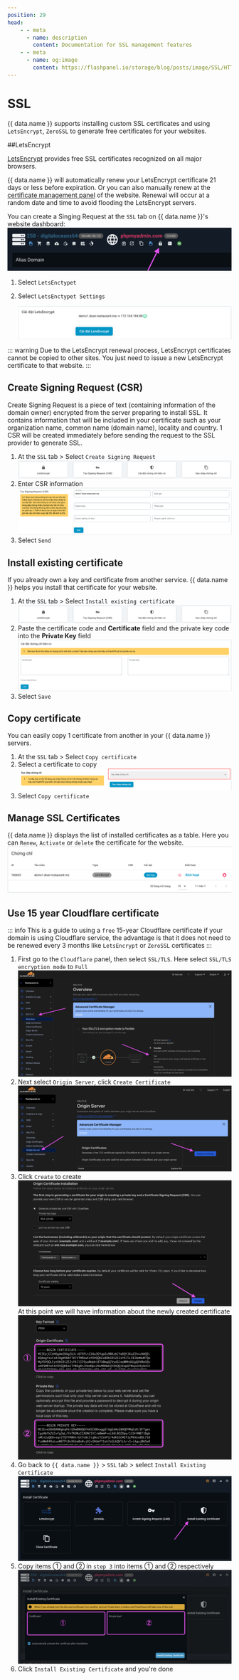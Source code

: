 ```yaml
---
position: 29
head:
    - - meta
      - name: description
        content: Documentation for SSL management features
    - - meta
      - name: og:image
        content: https://flashpanel.io/storage/blog/posts/image/SSL/HTTPS.png
---
```


<script setup>
import { data } from '../../.vitepress/config.data.ts'
</script>

# SSL

{{ data.name }} supports installing custom SSL certificates and using `LetsEncrypt`, `ZeroSSL` to generate free certificates for your websites.

##LetsEncrypt

[LetsEncrypt](https://letsencrypt.org/) provides free SSL certificates recognized on all major browsers.

{{ data.name }} will automatically renew your LetsEncrypt certificate 21 days or less before expiration. Or you can also manually renew at the [certificate management panel](#quan-ly-chung-chi-ssl) of the website. Renewal will occur at a random date and time to avoid flooding the LetsEncrypt servers.

You can create a Singing Request at the `SSL` tab on {{ data.name }}'s website dashboard:
![](<../../images/ssl/Screenshot 2024-03-24 at 9.53.38.png>)

1. Select `LetsEnctypet`
2. Select `LetsEnctypet Settings`

    ![](../../images/site-ssl-08.png)

::: warning
Due to the LetsEncrypt renewal process, LetsEncrypt certificates cannot be copied to other sites. You just need to issue a new LetsEncrypt certificate to that website.
:::

## Create Signing Request (CSR)

Create Signing Request is a piece of text (containing information of the domain owner) encrypted from the server preparing to install SSL. It contains information that will be included in your certificate such as your organization name, common name (domain name), locality and country. 1 CSR will be created immediately before sending the request to the SSL provider to generate SSL.

1. At the `SSL` tab > Select `Create Signing Request`
   ![](../../images/site-ssl-selection.png)
2. Enter CSR information
   ![](../../images/site-ssl-03.png)
3. Select `Send`

## Install existing certificate

If you already own a key and certificate from another service. {{ data.name }} helps you install that certificate for your website.

1. At the `SSL` tab > Select `Install existing certificate`
   ![](../../images/site-ssl-selection.png)
2. Paste the certificate code and **Certificate** field and the private key code into the **Private Key** field
   ![](../../images/site-ssl-05.png)
3. Select `Save`

## Copy certificate

You can easily copy 1 certificate from another in your {{ data.name }} servers.

1. At the `SSL` tab > Select `Copy certificate`
2. Select a certificate to copy
   ![](../../images/site-ssl-06.png)
3. Select `Copy certificate`

## Manage SSL Certificates

{{ data.name }} displays the list of installed certificates as a table. Here you can `Renew`, `Activate` or `delete` the certificate for the website.
![](../../images/site-ssl-07.png)

## Use 15 year Cloudflare certificate

::: info
This is a guide to using a `free` 15-year Cloudflare certificate if your domain is using Cloudflare service, the advantage is that it does not need to be renewed every 3 months like `LetsEncrypt` or `ZeroSSL` certificates
:::

1. First go to the `Cloudflare` panel, then select `SSL/TLS`. Here select `SSL/TLS encryption mode` to `Full`
   ![](<../../images/ssl/Screenshot 2024-03-24 at 10.39.57.png>)
2. Next select `Origin Server`, click `Create Certificate`
   ![](<../../images/ssl/Screenshot 2024-03-24 at 10.43.02.png>)
3. Click `Create` to create
   ![](<../../images/ssl/Screenshot 2024-03-24 at 10.45.04.png>)
   At this point we will have information about the newly created certificate
   ![](<../../images/ssl/Screenshot 2024-03-24 at 10.46.38.png>)
4. Go back to `{{ data.name }}` > `SSL` tab > select `Install Existing Certificate`
   ![](<../../images/ssl/Screenshot 2024-03-24 at 10.49.08.png>)
5. Copy items ① and ② in `step 3` into items ① and ② respectively
   ![](<../../images/ssl/Screenshot 2024-03-24 at 10.49.38.png>)
6. Click `Install Existing Certificate` and you're done
